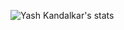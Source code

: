 ![Yash Kandalkar's stats](https://github-readme-stats.vercel.app/api?username=YashKandalkar&show_icons=true)
